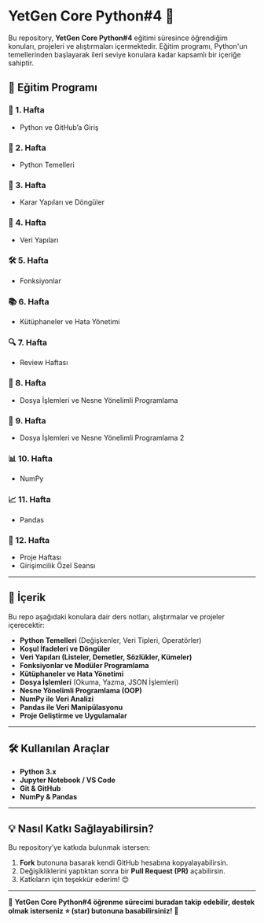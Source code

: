 # YetGen Core Python#4 🚀  

Bu repository, **YetGen Core Python#4** eğitimi süresince öğrendiğim konuları, projeleri ve alıştırmaları içermektedir. Eğitim programı, Python'un temellerinden başlayarak ileri seviye konulara kadar kapsamlı bir içeriğe sahiptir.  

## 📅 Eğitim Programı  

### 🏁 1. Hafta
- Python ve GitHub’a Giriş  

### 📝 2. Hafta 
- Python Temelleri  

### 🔄 3. Hafta   
- Karar Yapıları ve Döngüler  

### 📂 4. Hafta 
- Veri Yapıları  

### 🛠 5. Hafta  
- Fonksiyonlar  

### 📚 6. Hafta
- Kütüphaneler ve Hata Yönetimi  

### 🔍 7. Hafta
- Review Haftası  

### 💾 8. Hafta
- Dosya İşlemleri ve Nesne Yönelimli Programlama  

### 💾 9. Hafta
- Dosya İşlemleri ve Nesne Yönelimli Programlama 2  

### 📊 10. Hafta
- NumPy  

### 📈 11. Hafta
- Pandas  

### 🚀 12. Hafta
- Proje Haftası  
- Girişimcilik Özel Seansı  

---

## 📌 İçerik  
Bu repo aşağıdaki konulara dair ders notları, alıştırmalar ve projeler içerecektir:  
- **Python Temelleri** (Değişkenler, Veri Tipleri, Operatörler)  
- **Koşul İfadeleri ve Döngüler**  
- **Veri Yapıları (Listeler, Demetler, Sözlükler, Kümeler)**  
- **Fonksiyonlar ve Modüler Programlama**  
- **Kütüphaneler ve Hata Yönetimi**  
- **Dosya İşlemleri** (Okuma, Yazma, JSON İşlemleri)  
- **Nesne Yönelimli Programlama (OOP)**  
- **NumPy ile Veri Analizi**  
- **Pandas ile Veri Manipülasyonu**  
- **Proje Geliştirme ve Uygulamalar**  

---

## 🛠 Kullanılan Araçlar  
- **Python 3.x**  
- **Jupyter Notebook / VS Code**  
- **Git & GitHub**  
- **NumPy & Pandas**  

---

## 💡 Nasıl Katkı Sağlayabilirsin?  
Bu repository’ye katkıda bulunmak istersen:  
1. **Fork** butonuna basarak kendi GitHub hesabına kopyalayabilirsin.  
2. Değişikliklerini yaptıktan sonra bir **Pull Request (PR)** açabilirsin.  
3. Katkıların için teşekkür ederim! 😊  

---

🚀 **YetGen Core Python#4 öğrenme sürecimi buradan takip edebilir, destek olmak isterseniz ⭐ (star) butonuna basabilirsiniz!** 🚀  
